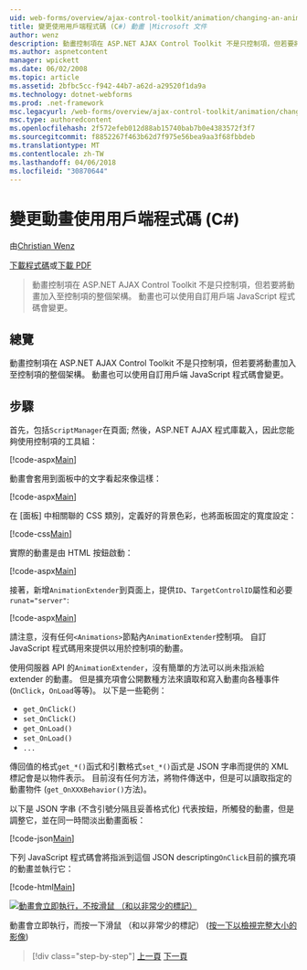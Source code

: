 ```yaml
---
uid: web-forms/overview/ajax-control-toolkit/animation/changing-an-animation-using-client-side-code-cs
title: 變更使用用戶端程式碼 (C#) 動畫 |Microsoft 文件
author: wenz
description: 動畫控制項在 ASP.NET AJAX Control Toolkit 不是只控制項，但若要將動畫加入至控制項的整個架構。 動畫也可以...
ms.author: aspnetcontent
manager: wpickett
ms.date: 06/02/2008
ms.topic: article
ms.assetid: 2bfbc5cc-f942-44b7-a62d-a29520f1da9a
ms.technology: dotnet-webforms
ms.prod: .net-framework
msc.legacyurl: /web-forms/overview/ajax-control-toolkit/animation/changing-an-animation-using-client-side-code-cs
msc.type: authoredcontent
ms.openlocfilehash: 2f572efeb012d88ab15740bab7b0e4383572f3f7
ms.sourcegitcommit: f8852267f463b62d7f975e56bea9aa3f68fbbdeb
ms.translationtype: MT
ms.contentlocale: zh-TW
ms.lasthandoff: 04/06/2018
ms.locfileid: "30870644"
---
```

<a name="changing-an-animation-using-client-side-code-c"></a>變更動畫使用用戶端程式碼 (C#)
====================
由[Christian Wenz](https://github.com/wenz)

[下載程式碼](http://download.microsoft.com/download/f/9/a/f9a26acd-8df4-4484-8a18-199e4598f411/Animation11.cs.zip)或[下載 PDF](http://download.microsoft.com/download/6/7/1/6718d452-ff89-4d3f-a90e-c74ec2d636a3/animation11CS.pdf)

> 動畫控制項在 ASP.NET AJAX Control Toolkit 不是只控制項，但若要將動畫加入至控制項的整個架構。 動畫也可以使用自訂用戶端 JavaScript 程式碼會變更。


## <a name="overview"></a>總覽

動畫控制項在 ASP.NET AJAX Control Toolkit 不是只控制項，但若要將動畫加入至控制項的整個架構。 動畫也可以使用自訂用戶端 JavaScript 程式碼會變更。

## <a name="steps"></a>步驟

首先，包括`ScriptManager`在頁面; 然後，ASP.NET AJAX 程式庫載入，因此您能夠使用控制項的工具組：

[!code-aspx[Main](changing-an-animation-using-client-side-code-cs/samples/sample1.aspx)]

動畫會套用到面板中的文字看起來像這樣：

[!code-aspx[Main](changing-an-animation-using-client-side-code-cs/samples/sample2.aspx)]

在 [面板] 中相關聯的 CSS 類別，定義好的背景色彩，也將面板固定的寬度設定：

[!code-css[Main](changing-an-animation-using-client-side-code-cs/samples/sample3.css)]

實際的動畫是由 HTML 按鈕啟動：

[!code-aspx[Main](changing-an-animation-using-client-side-code-cs/samples/sample4.aspx)]

接著，新增`AnimationExtender`到頁面上，提供`ID`、`TargetControlID`屬性和必要`runat="server"`:

[!code-aspx[Main](changing-an-animation-using-client-side-code-cs/samples/sample5.aspx)]

請注意，沒有任何`<Animations>`節點內`AnimationExtender`控制項。 自訂 JavaScript 程式碼用來提供以用於控制項的動畫。

使用伺服器 API 的`AnimationExtender`，沒有簡單的方法可以尚未指派給 extender 的動畫。 但是擴充項會公開數種方法來讀取和寫入動畫向各種事件 (`OnClick`，`OnLoad`等等)。 以下是一些範例：

- `get_OnClick()`
- `set_OnClick()`
- `get_OnLoad()`
- `set_OnLoad()`
- `...`

傳回值的格式`get_*()`函式和引數格式`set_*()`函式是 JSON 字串而提供的 XML 標記會是以物件表示。 目前沒有任何方法，將物件傳送中，但是可以讀取指定的動畫物件 (`get_OnXXXBehavior()`方法)。

以下是 JSON 字串 (不含引號分隔且妥善格式化) 代表按鈕，所觸發的動畫，但是調整它，並在同一時間淡出動畫面板：

[!code-json[Main](changing-an-animation-using-client-side-code-cs/samples/sample6.json)]

下列 JavaScript 程式碼會將指派到這個 JSON descripting`OnClick`目前的擴充項的動畫並執行它：

[!code-html[Main](changing-an-animation-using-client-side-code-cs/samples/sample7.html)]


[![動畫會立即執行，不按滑鼠 （和以非常少的標記）](changing-an-animation-using-client-side-code-cs/_static/image2.png)](changing-an-animation-using-client-side-code-cs/_static/image1.png)

動畫會立即執行，而按一下滑鼠 （和以非常少的標記） ([按一下以檢視完整大小的影像](changing-an-animation-using-client-side-code-cs/_static/image3.png))

> [!div class="step-by-step"]
> [上一頁](executing-animations-using-client-side-code-cs.md)
> [下一頁](animating-an-updatepanel-control-cs.md)
